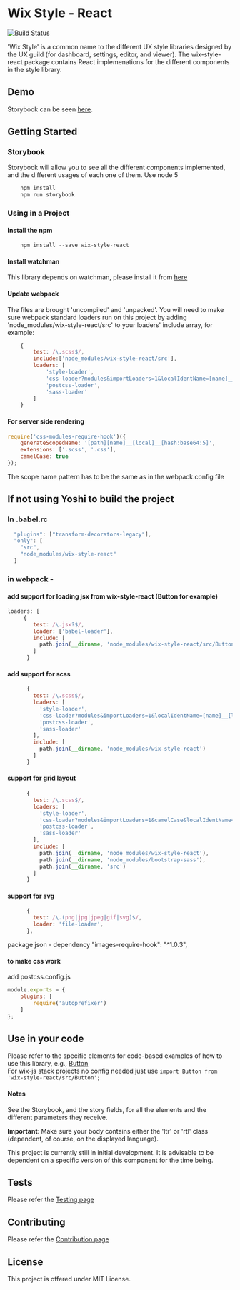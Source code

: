 # Wix Style - React

[![Build Status](https://travis-ci.org/wix/wix-style-react.svg?branch=master)](https://travis-ci.org/wix/wix-style-react)

'Wix Style' is a common name to the different UX style libraries designed by the UX guild (for dashboard, settings, editor, and viewer). The wix-style-react package contains React implemenations for the different components in the style library.

## Demo
Storybook can be seen [here](https://wix.github.io/wix-style-react/?selectedKind=1.%20Inputs&selectedStory=1.1%20Standard&full=0&down=0&left=1&panelRight=0).

## Getting Started
### Storybook
Storybook will allow you to see all the different components implemented, and the different usages of each one of them.
Use node 5
```javascript
    npm install
    npm run storybook
```
### Using in a Project
#### Install the npm
```javascript
    npm install --save wix-style-react
```
#### Install watchman
This library depends on watchman, please install it from [here](https://facebook.github.io/watchman/docs/install.html)

#### Update webpack
The files are brought 'uncompiled' and 'unpacked'. You will need to make sure webpack standard loaders run on this project by adding 'node_modules/wix-style-react/src' to your loaders' include array, for example:
```javascript
    {
        test: /\.scss$/,
        include:['node_modules/wix-style-react/src'],
        loaders: [
            'style-loader',
            'css-loader?modules&importLoaders=1&localIdentName=[name]__[local]___[hash:base64:5]',
            'postcss-loader',
            'sass-loader'
        ]
    }
```

#### For server side rendering
```javascript
require('css-modules-require-hook')({
    generateScopedName: '[path][name]__[local]__[hash:base64:5]',
    extensions: ['.scss', '.css'],
    camelCase: true
});
```
The scope name pattern has to be the same as in the webpack.config file

## If not using Yoshi to build the project
### In .babel.rc
```javascript
  "plugins": ["transform-decorators-legacy"],
  "only": [
    "src",
    "node_modules/wix-style-react"
  ]
```
### in webpack - 
#### add support for loading jsx from wix-style-react (Button for example)
```javascript
loaders: [
     {
        test: /\.jsx?$/,
        loader: ['babel-loader'],
        include: [
          path.join(__dirname, 'node_modules/wix-style-react/src/Button')
        ]
      }
```
#### add support for scss
```javascript
      {
        test: /\.scss$/,
        loaders: [
          'style-loader',
          'css-loader?modules&importLoaders=1&localIdentName=[name]__[local]___[hash:base64:5]',
          'postcss-loader',
          'sass-loader'
        ],
        include: [
          path.join(__dirname, 'node_modules/wix-style-react')
        ]
      }
```

#### support for grid layout
```javascript
      {
        test: /\.scss$/,
        loaders: [
          'style-loader',
          'css-loader?modules&importLoaders=1&camelCase&localIdentName=[name]__[local]__[hash:base64:5]',
          'postcss-loader',
          'sass-loader'
        ],
        include: [
          path.join(__dirname, 'node_modules/wix-style-react'),
          path.join(__dirname, 'node_modules/bootstrap-sass'),
          path.join(__dirname, 'src')
        ]
      }
```
#### support for svg
```javascript
      {
        test: /\.(png|jpg|jpeg|gif|svg)$/,
        loader: 'file-loader',
      },
```
package json - dependency 
"images-require-hook": "^1.0.3",

#### to make css work
add postcss.config.js

```javascript
module.exports = {
    plugins: [
        require('autoprefixer')
    ]
};
```

## Use in your code
Please refer to the specific elements for code-based examples of how to use this library, e.g., [Button](https://wix.github.io/wix-style-react/?selectedKind=3.%20Buttons&selectedStory=3.1%20Standard&full=0&down=0&left=1&panelRight=0)  
For wix-js stack projects no config needed just use ```import Button from 'wix-style-react/src/Button';```


#### Notes
See the Storybook, and the story fields, for all the elements and the different parameters they receive.

__Important__: Make sure your body contains either the 'ltr' or 'rtl' class (dependent, of course, on the displayed language).

This project is currently still in initial development. It is advisable to be dependent on a specific version of this component for the time being.

## Tests
Please refer the [Testing page](https://wix.github.io/wix-style-react/?selectedKind=Introduction&selectedStory=Testing&full=0&down=0&left=1&panelRight=0)

## Contributing
Please refer the [Contribution page](https://wix.github.io/wix-style-react/?selectedKind=Introduction&selectedStory=Contribution&full=0&down=0&left=1&panelRight=0)

## License
This project is offered under MIT License.
